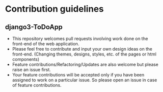 # Contribution guidelines
## django3-ToDoApp
* This repository welcomes pull requests involving work done on the front-end of the web application.
* Please feel free to contribute and input your own design ideas on the front-end. (Changing themes, designs, styles, etc. of the pages or html components)
* Feature contributions/Refactoring/Updates are also welcome but please raise an issue first.
* Your feature contributions will be accepted only if you have been assigned to work on a particular issue. So please open an issue in case of feature contributions.